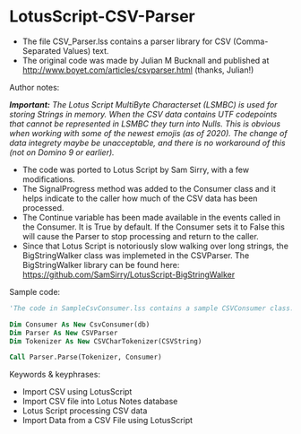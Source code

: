 # LotusScript-CSV-Parser
* The file CSV_Parser.lss contains a parser library for CSV (Comma-Separated Values) text.
* The original code was made by Julian M Bucknall and published at http://www.boyet.com/articles/csvparser.html (thanks, Julian!)

Author notes:

_**Important:** The Lotus Script MultiByte Characterset (LSMBC) is used for storing Strings in memory. When the CSV data contains UTF codepoints that cannot be represented in LSMBC they turn into Nulls. This is obvious when working with some of the newest emojis (as of 2020). The change of data integrety maybe be unacceptable, and there is no workaround of this (not on Domino 9 or earlier)._
* The code was ported to Lotus Script by Sam Sirry, with a few modifications.
* The SignalProgress method was added to the Consumer class and it helps indicate to the caller how much of the CSV data has been processed.
* The Continue variable has been made available in the events called in the Consumer. It is True by default. If the Consumer sets it to False this will cause the Parser to stop processing and return to the caller.
* Since that Lotus Script is notoriously slow walking over long strings, the BigStringWalker class was implemeted in the CSVParser. The BigStringWalker library can be found here: https://github.com/SamSirry/LotusScript-BigStringWalker



Sample code:
```vb
'The code in SampleCsvConsumer.lss contains a sample CSVConsumer class.

Dim Consumer As New CsvConsumer(db)
Dim Parser As New CSVParser
Dim Tokenizer As New CSVCharTokenizer(CSVString)

Call Parser.Parse(Tokenizer, Consumer)
```

Keywords & keyphrases:
* Import CSV using LotusScript
* Import CSV file into Lotus Notes database
* Lotus Script processing CSV data
* Import Data from a CSV File using LotusScript
